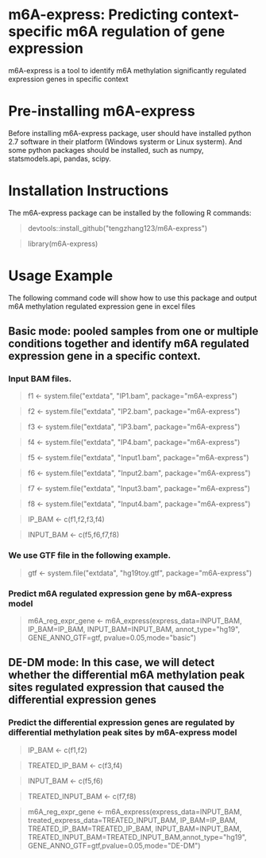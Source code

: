 # m6A-express: Predicting context-specific m6A regulation of gene expression
m6A-express is  a tool to identify m6A methylation significantly regulated expression genes in specific context

# Pre-installing m6A-express
Before installing m6A-express package, user should have installed python 2.7 software in their platform (Windows systerm or Linux systerm). And some python packages should be installed, such as numpy, statsmodels.api, pandas, scipy. 

# Installation Instructions
The m6A-express package can be installed by the following R commands:
> devtools::install_github("tengzhang123/m6A-express")

> library(m6A-express)

# Usage Example
The following command code will show how to use this package and output m6A methylation regulated expression gene in excel files
## Basic mode: pooled samples from one or multiple conditions together and identify m6A regulated expression gene in a specific context.
### Input BAM files.
> f1 <- system.file("extdata", "IP1.bam", package="m6A-express")

> f2 <- system.file("extdata", "IP2.bam", package="m6A-express")

> f3 <- system.file("extdata", "IP3.bam", package="m6A-express")

> f4 <- system.file("extdata", "IP4.bam", package="m6A-express")

> f5 <- system.file("extdata", "Input1.bam", package="m6A-express")
 
> f6 <- system.file("extdata", "Input2.bam", package="m6A-express")

> f7 <- system.file("extdata", "Input3.bam", package="m6A-express")
 
> f8 <- system.file("extdata", "Input4.bam", package="m6A-express")

> IP\_BAM <- c(f1,f2,f3,f4)

> INPUT\_BAM <- c(f5,f6,f7,f8)

### We use GTF file in the following example.
> gtf <- system.file("extdata", "hg19toy.gtf", package="m6A-express")

### Predict m6A regulated expression gene by m6A-express model
> m6A_reg\_expr\_gene <- m6A_express(express_data=INPUT_BAM, IP_BAM=IP_BAM, INPUT_BAM=INPUT_BAM, annot_type="hg19", GENE_ANNO_GTF=gtf, pvalue=0.05,mode="basic")

## DE-DM mode: In this case, we will detect whether the differential m6A methylation peak sites regulated expression that caused the differential expression genes
### Predict the differential expression genes are regulated by differential methylation peak sites by m6A-express model

> IP\_BAM <- c(f1,f2)

> TREATED\_IP\_BAM <- c(f3,f4)

> INPUT\_BAM <- c(f5,f6)

> TREATED\_INPUT\_BAM <- c(f7,f8)

> m6A\_reg\_expr_gene <- m6A_express(express_data=INPUT_BAM, treated_express_data=TREATED_INPUT_BAM, IP_BAM=IP_BAM, TREATED_IP_BAM=TREATED_IP_BAM, INPUT_BAM=INPUT_BAM, TREATED_INPUT_BAM=TREATED_INPUT_BAM,annot_type="hg19", GENE_ANNO_GTF=gtf,pvalue=0.05,mode="DE-DM")



